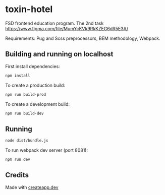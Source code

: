 # toxin-hotel

FSD frontend education program. The 2nd task
https://www.figma.com/file/MumYcKVk9RkKZEG6dR5E3A/

Requirements: Pug and Scss preprocessors, BEM methodology, Webpack.

## Building and running on localhost

First install dependencies:

```sh
npm install
```

To create a production build:

```sh
npm run build-prod
```

To create a development build:

```sh
npm run build-dev
```

## Running

```sh
node dist/bundle.js
```

To run webpack dev server (port 8081):

```sh
npm run dev
```

## Credits

Made with [createapp.dev](https://createapp.dev/)
